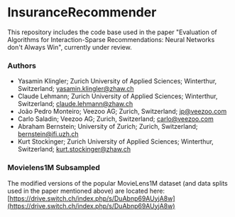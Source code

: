 # InsuranceRecommender

This repository includes the code base used in the paper "Evaluation of Algorithms for Interaction-Sparse Recommendations: Neural Networks don't Always Win", currently under review.

### Authors
* Yasamin Klingler; Zurich University of Applied Sciences; Winterthur, Switzerland; [yasamin.klingler@zhaw.ch](yasamin.klingler@zhaw.ch)
* Claude Lehmann; Zurich University of Applied Sciences; Winterthur, Switzerland; [claude.lehmann@zhaw.ch](claude.lehmann@zhaw.ch)
* João Pedro Monteiro; Veezoo AG; Zurich, Switzerland; [jp@veezoo.com](jp@veezoo.com)
* Carlo Saladin; Veezoo AG; Zurich, Switzerland; [carlo@veezoo.com](carlo@veezoo.com)
* Abraham Bernstein; University of Zurich; Zurich, Switzerland; [bernstein@ifi.uzh.ch](bernstein@ifi.uzh.ch)
* Kurt Stockinger; Zurich University of Applied Sciences; Winterthur, Switzerland; [kurt.stockinger@zhaw.ch](kurt.stockinger@zhaw.ch)

### Movielens1M Subsampled

The modified versions of the popular MovieLens1M dataset (and data splits used in the paper mentioned above) are located here:
[https://drive.switch.ch/index.php/s/DuAbnp69AUyjA8w](https://drive.switch.ch/index.php/s/DuAbnp69AUyjA8w)


